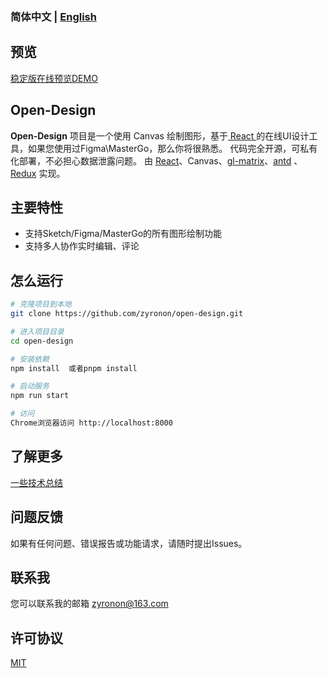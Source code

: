 ### 简体中文 | [English](README.md)

## 预览

[稳定版在线预览DEMO](http://design-v2.ttentau.top)

[//]: # ([开发版在线预览DEMO]&#40;http://design.ttentau.top&#41;)


## Open-Design

**Open-Design** 项目是一个使用 Canvas 绘制图形，基于[ React ](https://reactjs.org/)的在线UI设计工具，如果您使用过Figma\MasterGo，那么你将很熟悉。
代码完全开源，可私有化部署，不必担心数据泄露问题。
由 [React](https://reactjs.org/)、Canvas、[gl-matrix](https://glmatrix.net/)、[antd](https://ant.design)
、[Redux](https://redux.js.org/)
实现。

## 主要特性
- 支持Sketch/Figma/MasterGo的所有图形绘制功能
- 支持多人协作实时编辑、评论

## 怎么运行

```bash
# 克隆项目到本地
git clone https://github.com/zyronon/open-design.git

# 进入项目目录
cd open-design

# 安装依赖
npm install  或者pnpm install

# 启动服务
npm run start

# 访问
Chrome浏览器访问 http://localhost:8000
```

## 了解更多

[一些技术总结](NOTE.md)

## 问题反馈

如果有任何问题、错误报告或功能请求，请随时提出Issues。

## 联系我

您可以联系我的邮箱 <a href="mailto:zyronon@163.com">zyronon@163.com</a>

## 许可协议

[MIT](LICENSE)
